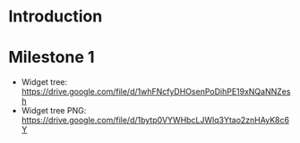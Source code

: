 # Introduction

# Milestone 1
- Widget tree: https://drive.google.com/file/d/1whFNcfyDHOsenPoDihPE19xNQaNNZesh
- Widget tree PNG: https://drive.google.com/file/d/1bytp0VYWHbcLJWlq3Ytao2znHAyK8c6Y